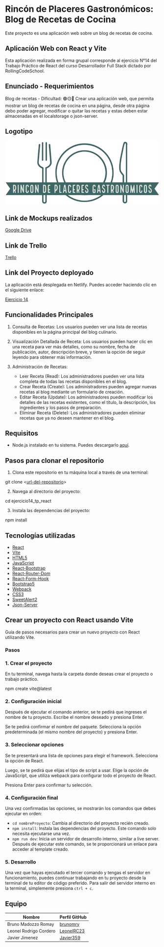 # Rincón de Placeres Gastronómicos: Blog de Recetas de Cocina

Este proyecto es una aplicación web sobre un blog de recetas de cocina.

##  Aplicación Web con React y Vite

Esta aplicación realizada en forma grupal corresponde al ejercicio N°14 del Trabajo Práctico de React del curso Desarrollador Full Stack dictado por RollingCodeSchool.

## Enunciado - Requerimientos

Blog de recetas - Dificultad: 🟢🟡🔴
Crear una aplicación web, que permita mostrar un blog de recetas de cocina en una
página, desde otra página debo poder agregar, modificar o quitar las recetas y
estas deben estar almacenadas en el localstorage o json-server.

## Logotipo 

<img src="./src/assets/logoverde.png">

## Link de Mockups realizados

[Google Drive](https://drive.google.com/drive/folders/13ZabV0a_Ao0p4eXtWI-nWSeYsAYEb3Mg?usp=drive_link)

## Link de Trello

[Trello](https://trello.com/b/XWWMeb7j/blog)

## Link del Proyecto deployado

La aplicación está desplegada en Netlify. Puedes acceder haciendo clic en el siguiente enlace:

[Ejercicio 14](https://rincondeplaceresgastronomicos.netlify.app)

## Funcionalidades Principales 

1. Consulta de Recetas: Los usuarios pueden ver una lista de recetas disponibles en la página principal del blog culinario.

2. Visualización Detallada de Receta: Los usuarios pueden hacer clic en una receta para ver más detalles, como su nombre, fecha de publicación, autor, descripción breve, y tienen la opción de seguir leyendo para obtener más información.

3. Administración de Recetas:

    * Leer Receta (Read): Los administradores pueden ver una lista completa de todas las recetas disponibles en el blog.
    * Crear Receta (Create): Los administradores pueden agregar nuevas recetas al blog mediante un formulario de creación.
    * Editar Receta (Update): Los administradores pueden modificar los detalles de las recetas existentes, como el título, la descripción, los ingredientes y los pasos de preparación.
    * Eliminar Receta (Delete): Los administradores pueden eliminar recetas que ya no deseen mantener en el blog.

## Requisitos

- Node.js instalado en tu sistema. Puedes descargarlo [aquí](https://nodejs.org/).

## Pasos para clonar el repositorio

1. Clona este repositorio en tu máquina local a través de una terminal:

  git clone <[url-del-repositorio](https://github.com/brunomry/ejercicio14_tp_react.git)>

2. Navega al directorio del proyecto:

  cd ejercicio14_tp_react

3. Instala las dependencias del proyecto:

  npm install

## Tecnologías utilizadas

- [React](https://react.dev/)
- [Vite](https://vitejs.dev/)
- [HTML5](https://developer.mozilla.org/es/docs/Glossary/HTML5)
- [JavaScript](https://developer.mozilla.org/es/docs/Web/JavaScript)
- [React-Bootstrap](https://react-bootstrap.github.io/)
- [React-Router-Dom](https://reactrouter.com/en/main/start/tutorial)
- [React-Form-Hook](https://react-hook-form.com/get-started)
- [Bootstrap5](https://getbootstrap.com/)
- [Webpack](https://webpack.js.org/)
- [CSS3](https://developer.mozilla.org/es/docs/Web/CSS)
- [SweetAlert2](https://sweetalert2.github.io/#download)
- [Json-Server](https://github.com/typicode/json-server)

## Crear un proyecto con React usando Vite

Guía de pasos necesarios para crear un nuevo proyecto con React utilizando Vite.

### Pasos

### 1. Crear el proyecto

En tu terminal, navega hasta la carpeta donde deseas crear el proyecto o trabajo práctico.

npm create vite@latest

### 2. Configuración inicial

Después de ejecutar el comando anterior, se te pedirá que ingreses el nombre de tu proyecto. Escribe el nombre deseado y presiona Enter.

Se te pedirá confirmar el nombre del paquete. Selecciona la opción predeterminada (el mismo nombre del proyecto) y presiona Enter.

### 3. Seleccionar opciones

Se te presentará una lista de opciones para elegir el framework. Selecciona la opción de React.

Luego, se te pedirá que elijas el tipo de script a usar. Elige la opción de JavaScript, que utiliza webpack para configurar todo el proyecto de React.

Presiona Enter para confirmar tu selección.

### 4. Configuración final

Una vez confirmadas las opciones, se mostrarán los comandos que debes ejecutar en orden:

- `cd nombreProyecto`: Cambia al directorio del proyecto recién creado.
- `npm install`: Instala las dependencias del proyecto. Este comando solo necesita ejecutarse una vez.
- `npm run dev`: Inicia un servidor de desarrollo interno, similar a live server. Después de ejecutar este comando, se te proporcionará un enlace para acceder al template creado.

### 5. Desarrollo

Una vez que hayas ejecutado el tercer comando y tengas el servidor en funcionamiento, puedes continuar trabajando en tu proyecto desde la terminal de tu editor de código preferido. Para salir del servidor interno en la terminal, simplemente presiona `ctrl + c`.

## Equipo

| Nombre                              | Perfil GitHub                                            |
|-------------------------------------|----------------------------------------------------------|
| Bruno Madozzo Romay                 | [brunomry](https://github.com/brunomry)                  |
| Leonel Rodrigo Cordero              | [LeonelRC23](https://github.com/LeonelRC23)              |
| Javier Jimenez                      | [Javier359](https://github.com/Javier359)                |

